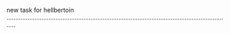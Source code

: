 new task for hellbertoin .................................................................................................................................

